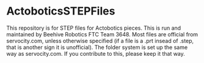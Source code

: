 # ActoboticsSTEPFiles
This repository is for STEP files for Actobotics pieces. This is run and maintained by Beehive Robotics FTC Team 3648.
Most files are official from servocity.com, unless otherwise specified (if a file is a .prt insead of .step, that is another sign it is unofficial).
The folder system is set up the same way as servocity.com. If you contribute to this, please keep it that way.
